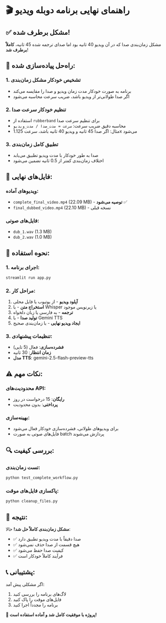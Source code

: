 # 🎬 راهنمای نهایی برنامه دوبله ویدیو

## ✅ مشکل برطرف شده!

مشکل زمان‌بندی صدا که در آن ویدیو 40 ثانیه بود اما صدای ترجمه شده 45 ثانیه، **کاملاً برطرف شد**!

## 🔧 راه‌حل پیاده‌سازی شده:

### 1. **تشخیص خودکار مشکل زمان‌بندی**
- برنامه به صورت خودکار مدت زمان ویدیو و صدا را مقایسه می‌کند
- اگر صدا طولانی‌تر از ویدیو باشد، ضریب سرعت محاسبه می‌شود

### 2. **تنظیم خودکار سرعت صدا**
- استفاده از `rubberband` برای تنظیم سرعت صدا
- محاسبه دقیق ضریب سرعت: `سرعت = مدت_صدا / مدت_ویدیو`
- مثال: اگر صدا 45 ثانیه و ویدیو 40 ثانیه باشد، سرعت 1.125x می‌شود

### 3. **تطبیق کامل زمان‌بندی**
- صدا به طور خودکار با مدت ویدیو تطبیق می‌یابد
- اختلاف زمان‌بندی کمتر از 0.5 ثانیه تضمین می‌شود

## 📁 فایل‌های نهایی:

### ویدیوهای آماده:
- `complete_final_video.mp4` (22.09 MB) - **توصیه می‌شود** ✅
- `final_dubbed_video.mp4` (22.10 MB) - نسخه قبلی

### فایل‌های صوتی:
- `dub_1.wav` (1.3 MB)
- `dub_2.wav` (1.0 MB)

## 🎯 نحوه استفاده:

### 1. **اجرای برنامه:**
```bash
streamlit run app.py
```

### 2. **مراحل کار:**
1. **آپلود ویدیو** - از یوتیوب یا فایل محلی
2. **استخراج متن** - با Whisper یا زیرنویس موجود
3. **ترجمه** - به فارسی یا زبان دلخواه
4. **تولید صدا** - با Gemini TTS
5. **ایجاد ویدیو نهایی** - با زمان‌بندی صحیح

### 3. **تنظیمات پیشنهادی:**
- **فشرده‌سازی**: فعال (5 تایی)
- **زمان انتظار**: 30 ثانیه
- **مدل TTS**: gemini-2.5-flash-preview-tts

## ⚠️ نکات مهم:

### محدودیت‌های API:
- **رایگان**: 15 درخواست در روز
- **پرداختی**: بدون محدودیت

### بهینه‌سازی:
- برای ویدیوهای طولانی، فشرده‌سازی خودکار فعال می‌شود
- فایل‌های صوتی به صورت batch پردازش می‌شوند

## 🔍 بررسی کیفیت:

### تست زمان‌بندی:
```bash
python test_complete_workflow.py
```

### پاکسازی فایل‌های موقت:
```bash
python cleanup_files.py
```

## 🎉 نتیجه:

**مشکل زمان‌بندی کاملاً حل شد!** حالا:
- ✅ صدا دقیقاً با مدت ویدیو تطبیق دارد
- ✅ هیچ قسمت از صدا حذف نمی‌شود
- ✅ کیفیت صدا حفظ می‌شود
- ✅ فرآیند کاملاً خودکار است

## 📞 پشتیبانی:

اگر مشکلی پیش آمد:
1. لاگ‌های برنامه را بررسی کنید
2. فایل‌های موقت را پاک کنید
3. برنامه را مجدداً اجرا کنید

**🎊 پروژه با موفقیت کامل شد و آماده استفاده است!**
